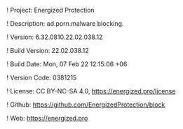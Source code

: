! Project: Energized Protection

! Description: ad.porn.malware blocking.

! Version: 6.32.0810.22.02.038.12

! Build Version: 22.02.038.12

! Build Date: Mon, 07 Feb 22 12:15:06 +06

! Version Code: 0381215

! License: CC BY-NC-SA 4.0, https://energized.pro/license

! Github: https://github.com/EnergizedProtection/block

! Web: https://energized.pro
